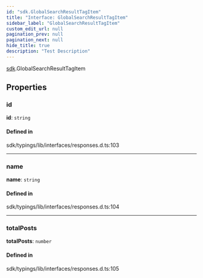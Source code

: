 ```yaml
---
id: "sdk.GlobalSearchResultTagItem"
title: "Interface: GlobalSearchResultTagItem"
sidebar_label: "GlobalSearchResultTagItem"
custom_edit_url: null
pagination_prev: null
pagination_next: null
hide_title: true
description: "Test Description"
---
```


[sdk](../namespaces/sdk.md).GlobalSearchResultTagItem

## Properties

### id

**id**: `string`

#### Defined in

sdk/typings/lib/interfaces/responses.d.ts:103

---

### name

**name**: `string`

#### Defined in

sdk/typings/lib/interfaces/responses.d.ts:104

---

### totalPosts

**totalPosts**: `number`

#### Defined in

sdk/typings/lib/interfaces/responses.d.ts:105
